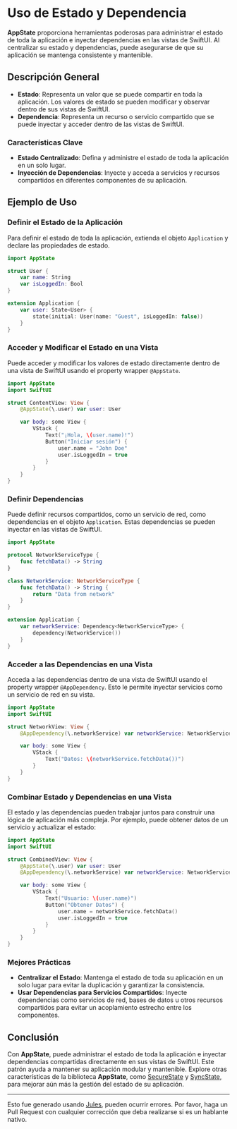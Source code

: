 # Uso de Estado y Dependencia

**AppState** proporciona herramientas poderosas para administrar el estado de toda la aplicación e inyectar dependencias en las vistas de SwiftUI. Al centralizar su estado y dependencias, puede asegurarse de que su aplicación se mantenga consistente y mantenible.

## Descripción General

- **Estado**: Representa un valor que se puede compartir en toda la aplicación. Los valores de estado se pueden modificar y observar dentro de sus vistas de SwiftUI.
- **Dependencia**: Representa un recurso o servicio compartido que se puede inyectar y acceder dentro de las vistas de SwiftUI.

### Características Clave

- **Estado Centralizado**: Defina y administre el estado de toda la aplicación en un solo lugar.
- **Inyección de Dependencias**: Inyecte y acceda a servicios y recursos compartidos en diferentes componentes de su aplicación.

## Ejemplo de Uso

### Definir el Estado de la Aplicación

Para definir el estado de toda la aplicación, extienda el objeto `Application` y declare las propiedades de estado.

```swift
import AppState

struct User {
    var name: String
    var isLoggedIn: Bool
}

extension Application {
    var user: State<User> {
        state(initial: User(name: "Guest", isLoggedIn: false))
    }
}
```

### Acceder y Modificar el Estado en una Vista

Puede acceder y modificar los valores de estado directamente dentro de una vista de SwiftUI usando el property wrapper `@AppState`.

```swift
import AppState
import SwiftUI

struct ContentView: View {
    @AppState(\.user) var user: User

    var body: some View {
        VStack {
            Text("¡Hola, \(user.name)!")
            Button("Iniciar sesión") {
                user.name = "John Doe"
                user.isLoggedIn = true
            }
        }
    }
}
```

### Definir Dependencias

Puede definir recursos compartidos, como un servicio de red, como dependencias en el objeto `Application`. Estas dependencias se pueden inyectar en las vistas de SwiftUI.

```swift
import AppState

protocol NetworkServiceType {
    func fetchData() -> String
}

class NetworkService: NetworkServiceType {
    func fetchData() -> String {
        return "Data from network"
    }
}

extension Application {
    var networkService: Dependency<NetworkServiceType> {
        dependency(NetworkService())
    }
}
```

### Acceder a las Dependencias en una Vista

Acceda a las dependencias dentro de una vista de SwiftUI usando el property wrapper `@AppDependency`. Esto le permite inyectar servicios como un servicio de red en su vista.

```swift
import AppState
import SwiftUI

struct NetworkView: View {
    @AppDependency(\.networkService) var networkService: NetworkServiceType

    var body: some View {
        VStack {
            Text("Datos: \(networkService.fetchData())")
        }
    }
}
```

### Combinar Estado y Dependencias en una Vista

El estado y las dependencias pueden trabajar juntos para construir una lógica de aplicación más compleja. Por ejemplo, puede obtener datos de un servicio y actualizar el estado:

```swift
import AppState
import SwiftUI

struct CombinedView: View {
    @AppState(\.user) var user: User
    @AppDependency(\.networkService) var networkService: NetworkServiceType

    var body: some View {
        VStack {
            Text("Usuario: \(user.name)")
            Button("Obtener Datos") {
                user.name = networkService.fetchData()
                user.isLoggedIn = true
            }
        }
    }
}
```

### Mejores Prácticas

- **Centralizar el Estado**: Mantenga el estado de toda su aplicación en un solo lugar para evitar la duplicación y garantizar la consistencia.
- **Usar Dependencias para Servicios Compartidos**: Inyecte dependencias como servicios de red, bases de datos u otros recursos compartidos para evitar un acoplamiento estrecho entre los componentes.

## Conclusión

Con **AppState**, puede administrar el estado de toda la aplicación e inyectar dependencias compartidas directamente en sus vistas de SwiftUI. Este patrón ayuda a mantener su aplicación modular y mantenible. Explore otras características de la biblioteca **AppState**, como [SecureState](usage-securestate.md) y [SyncState](usage-syncstate.md), para mejorar aún más la gestión del estado de su aplicación.

---
Esto fue generado usando [Jules](https://jules.google), pueden ocurrir errores. Por favor, haga un Pull Request con cualquier corrección que deba realizarse si es un hablante nativo.
